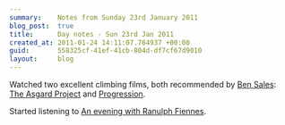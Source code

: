 ```yaml
---
summary:    Notes from Sunday 23rd January 2011
blog_post:  true
title:      Day notes - Sun 23rd Jan 2011
created_at: 2011-01-24 14:11:07.764937 +00:00
guid:       558325cf-41ef-41cb-804d-df7cf67d9010
layout:     blog
---
```

Watched two excellent climbing films, both recommended by [Ben Sales](http://twitter.com/bensales): [The Asgard Project](http://www.theasgardproject.com/) and [Progression](http://www.bigupproductions.com/#/films/Progression/).

Started listening to [An evening with Ranulph Fiennes](http://www.audible.co.uk/aduk/site/product.jsp?p=BK_HODD_000094UK).
